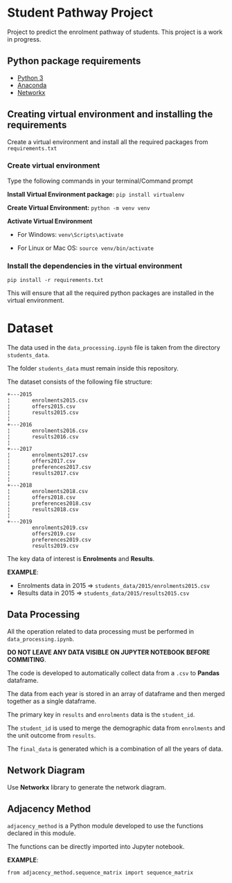 # Student Pathway Project

Project to predict the enrolment pathway of students. This project is a work in progress.

## Python package requirements

* [Python 3](https://www.python.org/downloads/)
* [Anaconda](https://www.anaconda.com/)
* [Networkx](https://networkx.github.io/documentation/stable/install.html)

## Creating virtual environment and installing the requirements

Create a virtual environment and install all the required packages from `requirements.txt`

### Create virtual environment

Type the following commands in your terminal/Command prompt

**Install Virtual Environment package:** `pip install virtualenv`

**Create Virtual Environment:** `python -m venv venv`

**Activate Virtual Environment**

* For Windows: `venv\Scripts\activate`

* For Linux or Mac OS: `source venv/bin/activate`

### Install the dependencies in the virtual environment

`pip install -r requirements.txt`

This will ensure that all the required python packages are installed in the virtual environment.

# Dataset

The data used in the `data_processing.ipynb` file is taken from the directory `students_data`.

The folder `students_data` must remain inside this repository.

The dataset consists of the following file structure:

```
+---2015
¦       enrolments2015.csv
¦       offers2015.csv
¦       results2015.csv
¦
+---2016
¦       enrolments2016.csv
¦       results2016.csv
¦
+---2017
¦       enrolments2017.csv
¦       offers2017.csv
¦       preferences2017.csv
¦       results2017.csv
¦
+---2018
¦       enrolments2018.csv
¦       offers2018.csv
¦       preferences2018.csv
¦       results2018.csv
¦
+---2019
        enrolments2019.csv
        offers2019.csv
        preferences2019.csv
        results2019.csv
```

The key data of interest is **Enrolments** and **Results**.

**EXAMPLE**:

* Enrolments data in 2015 => `students_data/2015/enrolments2015.csv`
* Results data in 2015 => `students_data/2015/results2015.csv`

## Data Processing

All the operation related to data processing must be performed in `data_processing.ipynb`.

**DO NOT LEAVE ANY DATA VISIBLE ON JUPYTER NOTEBOOK BEFORE COMMITING**.

The code is developed to automatically collect data from a `.csv` to **Pandas** dataframe.

The data from each year is stored in an array of dataframe and then merged together as a single dataframe.

The primary key in `results` and `enrolments` data is the `student_id`.

The `student_id` is used to merge the demographic data from `enrolments` and the unit outcome from `results`.

The `final_data` is generated which is a combination of all the years of data.

## Network Diagram

Use **Networkx** library to generate the network diagram.


## Adjacency Method

`adjacency_method` is a Python module developed to use the functions declared in this module.

The functions can be directly imported into Jupyter notebook.

**EXAMPLE**:

`from adjacency_method.sequence_matrix import sequence_matrix`

